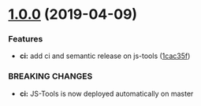 # [1.0.0](https://git.manomano.tech/core-utils/js-tools/compare/v0.0.25...v1.0.0) (2019-04-09)


### Features

* **ci:** add ci and semantic release on js-tools ([1cac35f](https://git.manomano.tech/core-utils/js-tools/commit/1cac35f))


### BREAKING CHANGES

* **ci:** JS-Tools is now deployed automatically on master
